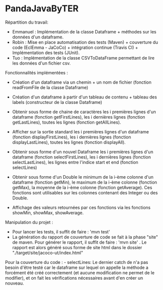 # PandaJavaByTER

Répartition du travail:
- Emmanuel : Implémentation de la classe Dataframe + méthodes sur les données d'un dataframe.
- Robin : Mise en place automatisation des tests (Maven) + couverture du code (EclEmma - JaCoCo) + intégration continue (Travis CI) + Implémentation des tests (JUnit).
- Tuo : Implémentation de la classe CSVToDataFrame permettant de lire les données d'un fichier csv.

Fonctionnalités implémentées :
- Création d'un dataframe via un chemin + un nom de fichier (fonction readFromFile de la classe Dataframe)
- Création d'un dataframe à partir d'un tableau de contenu + tableau des labels (constructeur de la classe Dataframe)

- Obtenir sous forme de chaine de caractères les i premières lignes d'un dataframe (fonction getFirstLines), les i dernières lignes (fonction getLastLines), toutes les lignes (fonction getAllLines).
- Afficher sur la sortie standard les i premières lignes d'un dataframe (fonction displayFirstLines), les i dernières lignes (fonction displayLastLines), toutes les lignes (fonction displayAll).

- Obtenir sous forme d'un nouvel Dataframe les i premières lignes d'un dataframe (fonction selectFirstLines), les i dernières lignes (fonction selectLastLines), les lignes entre l'indice start et end (fonction selectLines)

- Obtenir sous forme d'un Double le minimum de la i-ème colonne d'un dataframe (fonction getMin), le maximum de la i-ème colonne (fonction getMax), la moyenne de la i-ème colonne (fonction getAverage). Ces fonctions sont utilisables sur les colonnes contenant des Integer ou des Double.
- Affichage des valeurs retournées par ces fonctions via les fonctions showMin, showMax, showAverage.

Manipulation du projet :
- Pour lancer les tests, il suffit de faire : 'mvn test'
- La génération du rapport de couverture de code se fait à la phase "site" de maven. Pour générer le rapport, il suffit de faire  : 'mvn site' . Le rapport est alors généré sous forme de site html dans le dossier "./target/site/jacoco-ut/index.html"

Pour la couverture du code :
    - selectLines:
        Le dernier catch de n'a pas besoin d'être testé car le dataframe sur lequel on appelle la méthode a forcément été créé correctement (et aucune modification ne permet de le modifier), et on fait les vérifications nécessaires avant d'en créer un nouveau.

